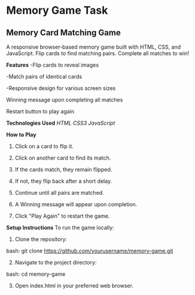 #  Memory Game Task

## Memory Card Matching Game

A responsive browser-based memory game built with HTML, CSS, and JavaScript. Flip cards to find matching pairs. Complete all matches to win!

**Features**
-Flip cards to reveal images

-Match pairs of identical cards

-Responsive design for various screen sizes

Winning message upon completing all matches

Restart button to play again


**Technologies Used**
*HTML*
*CSS3*
*JavaScript*


**How to Play**
1. Click on a card to flip it.

2. Click on another card to find its match.

3. If the cards match, they remain flipped.

4. If not, they flip back after a short delay.

5. Continue until all pairs are matched.

6. A Winning message will appear upon completion.

7. Click "Play Again" to restart the game.


**Setup Instructions**
To run the game locally:

1. Clone the repository:

bash: git clone https://github.com/yourusername/memory-game.git

2. Navigate to the project directory:

bash: cd memory-game

3. Open index.html in your preferred web browser.